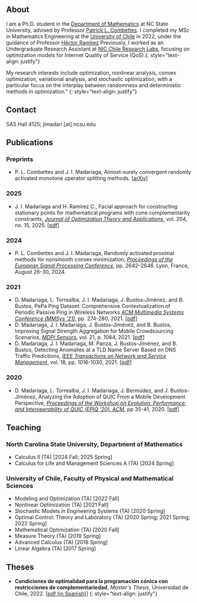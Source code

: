 ## About
I am a Ph.D. student in the [Department of Mathematics](https://math.sciences.ncsu.edu) at NC State University, advised by Professor [Patrick L. Combettes](https://pcombet.math.ncsu.edu). I completed my MSc in Mathematics Engineering at the [University of Chile](https://www.dim.uchile.cl/en/home/) in 2022, under the guidance of Professor [Héctor Ramírez](https://sites.google.com/site/hectorramirezhomepage/home) Previously, I worked as an Undergraduate Research Assistant at [NIC Chile Research Labs](https://niclabs.cl/), focusing on optimization models for Internet Quality of Service (QoS).{: style="text-align: justify"}

My research interests include optimization, nonlinear analysis, convex optimization, variational analysis, and stochastic optimization, with a particular focus on the interplay between randomness and deterministic methods in optimization."
{: style="text-align: justify"}



## Contact
SAS Hall 4125; jimadari [at] ncsu.edu

## Publications
### Preprints
* P. L. Combettes and J. I. Madariaga, Almost-surely convergent randomly activated monotone operator splitting methods. [[arXiv](https://arxiv.org/abs/2403.10673)] 

### 2025
* J. I. Madariaga and H. Ramírez C., Facial approach for constructing stationary points for mathematical programs with cone complementarity constraints, [<em>Journal of Optimization Theory and Applications</em>](https://link.springer.com/journal/10957), vol. 204, no. 15, 2025. [[pdf](https://doi.org/10.1007/s10957-024-02562-8)]

### 2024
* P. L. Combettes and J. I. Madariaga, Randomly activated proximal methods for nonsmooth convex minimization, [<em>Proceedings of the European Signal Processing Conference</em>](https://eusipcolyon.sciencesconf.org/), pp. 2642–2646. Lyon, France, August 26–30, 2024. 

### 2021
* D. Madariaga, L. Torrealba, J. I. Madariaga, J. Bustos-Jiménez, and B. Bustos, PePa Ping Dataset: Comprehensive Contextualization of Periodic Passive Ping in Wireless Networks [<em>ACM Multimedia Systems Conference (MMSys '21)</em>](https://2021.acmmmsys.org/), pp. 274-280, 2021. [[pdf](https://dl.acm.org/doi/abs/10.1145/3458305.3478456)]
* D. Madariaga, J. I. Madariaga, J. Bustos-Jiménez, and B. Bustos, Improving Signal Strength Aggregation for Mobile Crowdsourcing Scenarios, [<em>MDPI Sensors</em>](https://www.mdpi.com/journal/sensors), vol. 21, p. 1084, 2021. [[pdf](https://www.mdpi.com/1424-8220/21/4/1084/htm)]
* D. Madariaga, J. I. Madariaga, M. Panza, J. Bustos-Jiménez, and B. Bustos, Detecting Anomalies at a TLD Name Server Based on DNS Traffic Predictions, [<em>IEEE Transactions on Network and Service Management</em>](https://ieeexplore.ieee.org/xpl/RecentIssue.jsp?punumber=4275028), vol. 18, pp. 1016-1030, 2021. [[pdf](https://doi.org/10.1109/TNSM.2021.3051195)]

### 2020
* D. Madariaga, L. Torrealba, J. I. Madariaga, J. Bermúdez, and J. Bustos-Jiménez, Analyzing the Adoption of QUIC From a Mobile Development Perspective, [<em>Proceedings of the Workshop on Evolution, Performance, and Interoperability of QUIC (EPIQ '20). ACM</em>](https://conferences.sigcomm.org/sigcomm/2020/workshop-epiq.html), pp 35-41, 2020. [[pdf](https://dl.acm.org/doi/abs/10.1145/3405796.3405830)]

## Teaching
### North Carolina State University, Department of Mathematics
* Calculus II (TA) [2024 Fall; 2025 Spring]
* Calculus for Life and Management Sciences A (TA) [2024 Spring]

### University of Chile, Faculty of Physical and Mathematical Sciences
* Modeling and Optimization (TA) [2022 Fall]
* Nonlinear Optimization (TA) [2021 Fall] 
* Stochastic Models in Engineering Systems (TA) [2020 Spring]
* Optimal Control: Theory and Laboratory (TA) [2020 Spring; 2021 Spring; 2022 Spring]
* Mathematical Optimization (TA) [2020 Fall]
* Measure Theory (TA) [2019 Spring]
* Advanced Calculus (TA) [2018 Spring]
* Linear Algebra (TA) [2017 Spring]

## Theses
* **Condiciones de optimalidad para la programación cónica con restricciones de complementariedad**, <em>Master's Thesis</em>, Universidad de Chile, 2022. [[pdf (in Spanish)](https://repositorio.uchile.cl/bitstream/handle/2250/191684/Condiciones-de-optimalidad-para-la-programacion-conica-con-restricciones-de-complementariedad.pdf?sequence=5)]
{: style="text-align: justify"}
